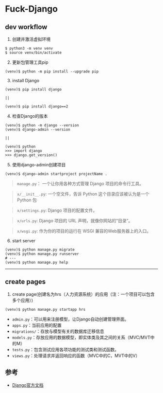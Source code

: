 # Fuck-Django


## dev workflow

1. 创建并激活虚拟环境

```
$ python3 -m venv venv
$ source venv/bin/activate
```
2. 更新包管理工具pip

```
(venv)$ python -m pip install --upgrade pip
```

3. install Django

```
(venv)$ pip install django

||

(venv)$ pip install django==2
```

4. 检查Django的版本

```
(venv)$ python -m django --version
(venv)$ django-admin --version

||

(venv)$ python
>>> import django
>>> django.get_version()
```

5. 使用django-admin创建项目

```
(venv)$ django-admin startproject projectName .
```

> `manage.py`： 一个让你用各种方式管理 Django 项目的命令行工具。

> `x/__init__.py`: 一个空文件，告诉 Python 这个目录应该被认为是一个 Python 包

> `x/settings.py`: Django 项目的配置文件。

> `x/urls.py`: Django 项目的 URL 声明，就像你网站的“目录”。

> `x/wsgi.py`: 作为你的项目的运行在 WSGI 兼容的Web服务器上的入口。


6. start server

```
(venv)$ python manage.py migrate
(venv)$ python manage.py runserver
# ---
(venv)$ python manage.py help
```

---

## create pages

1. create page(创建名为hrs（人力资源系统）的应用（注：一个项目可以包含多个应用）)

```
(venv)$ python manage.py startapp hrs
```

* `admin.py`：可以用来注册模型，让Django自动创建管理界面。
* `apps.py`：当前应用的配置
* `migrations/`：存放与模型有关的数据库迁移信息
* `models.py`：存放应用的数据模型，即实体类及其之间的关系（MVC/MVT中的M）
* `tests.py`：包含测试应用各项功能的测试类和测试函数。
* `views.py`：处理请求并返回响应的函数（MVC中的C，MVT中的V）




## 参考

* [Django官方文档](https://docs.djangoproject.com/zh-hans/2.0/)


